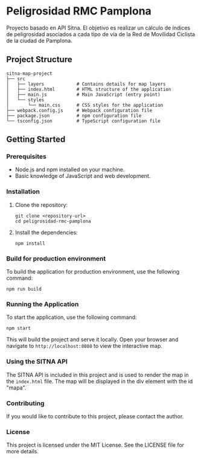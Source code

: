 # Peligrosidad RMC Pamplona
Proyecto basado en API Sitna.
El objetivo es realizar un cálculo de índices de peligrosidad asociados a cada tipo de vía de la Red de Movilidad Ciclista de la ciudad de Pamplona.

## Project Structure
```
sitna-map-project
├── src
│   ├── layers            # Contains details for map layers
│   ├── index.html        # HTML structure of the application
│   ├── main.js           # Main JavaScript (entry point)
│   └── styles
│       └── main.css      # CSS styles for the application
├── webpack.config.js     # Webpack configuration file
├── package.json          # npm configuration file
└── tsconfig.json         # TypeScript configuration file
```

## Getting Started

### Prerequisites
- Node.js and npm installed on your machine.
- Basic knowledge of JavaScript and web development.

### Installation
1. Clone the repository:
   ```
   git clone <repository-url>
   cd peligrosidad-rmc-pamplona
   ```

2. Install the dependencies:
   ```
   npm install
   ```

### Build for production environment
To build the application for production environment, use the following command:
```
npm run build
```

### Running the Application
To start the application, use the following command:

```
npm start
```

This will build the project and serve it locally. Open your browser and navigate to `http://localhost:8080` to view the interactive map.

### Using the SITNA API
The SITNA API is included in this project and is used to render the map in the `index.html` file. The map will be displayed in the div element with the id "mapa".

### Contributing
If you would like to contribute to this project, please contact the author.

### License
This project is licensed under the MIT License. See the LICENSE file for more details.